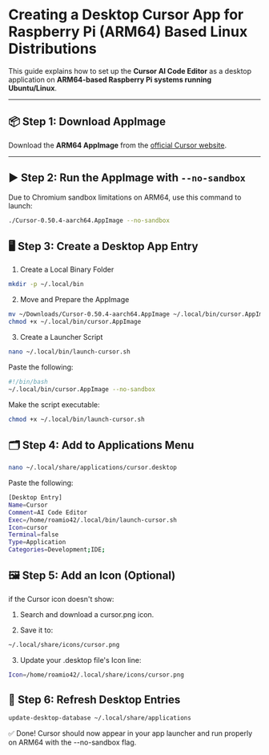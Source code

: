 # Creating a Desktop Cursor App for Raspberry Pi (ARM64) Based Linux Distributions

This guide explains how to set up the **Cursor AI Code Editor** as a desktop application on **ARM64-based Raspberry Pi systems running Ubuntu/Linux**.

---

## 📦 Step 1: Download AppImage

Download the **ARM64 AppImage** from the [official Cursor website](https://www.cursor.com/downloads).

---

## ▶️ Step 2: Run the AppImage with `--no-sandbox`

Due to Chromium sandbox limitations on ARM64, use this command to launch:

```bash
./Cursor-0.50.4-aarch64.AppImage --no-sandbox
```

## 🖥️ Step 3: Create a Desktop App Entry

1. Create a Local Binary Folder
```bash
mkdir -p ~/.local/bin
```
2. Move and Prepare the AppImage
```bash
mv ~/Downloads/Cursor-0.50.4-aarch64.AppImage ~/.local/bin/cursor.AppImage
chmod +x ~/.local/bin/cursor.AppImage
```
3. Create a Launcher Script
```bash
nano ~/.local/bin/launch-cursor.sh
```
Paste the following:
```bash
#!/bin/bash
~/.local/bin/cursor.AppImage --no-sandbox
```
Make the script executable:
```bash
chmod +x ~/.local/bin/launch-cursor.sh
```

## 🗂️ Step 4: Add to Applications Menu

```bash
nano ~/.local/share/applications/cursor.desktop
```

Paste the following:

```bash
[Desktop Entry]
Name=Cursor
Comment=AI Code Editor
Exec=/home/roamio42/.local/bin/launch-cursor.sh
Icon=cursor
Terminal=false
Type=Application
Categories=Development;IDE;
```

## 🖼️ Step 5: Add an Icon (Optional)

if the Cursor icon doesn't show:

1. Search and download a cursor.png icon.

2. Save it to:

```bash
~/.local/share/icons/cursor.png
```
3. Update your .desktop file's Icon line:

```bash
Icon=/home/roamio42/.local/share/icons/cursor.png
```

## 🔄 Step 6: Refresh Desktop Entries

```bash
update-desktop-database ~/.local/share/applications
```

✅ Done!
Cursor should now appear in your app launcher and run properly on ARM64 with the --no-sandbox flag.

